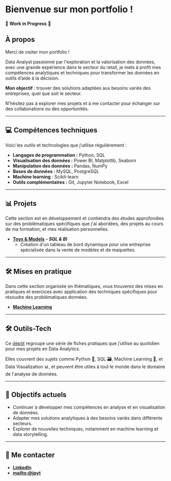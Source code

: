 # Bienvenue sur mon portfolio !

🚧 **Work in Progress** 🚧

## À propos  
Merci de visiter mon portfolio !

Data Analyst passionné par l'exploration et la valorisation des données, avec une grande expérience dans le secteur du retail, je mets à profit mes compétences analytiques et techniques pour transformer les données en outils d’aide à la décision. 

**Mon objectif** : trouver des solutions adaptées aux besoins variés des entreprises, quel que soit le secteur.

N’hésitez pas à explorer mes projets et à me contacter pour échanger sur des collaborations ou des opportunités.

---

## 💻 Compétences techniques  
Voici les outils et technologies que j’utilise régulièrement :  
- **Langages de programmation :** Python, SQL  
- **Visualisation des données :** Power BI, Matplotlib, Seaborn  
- **Manipulation des données :** Pandas, NumPy  
- **Bases de données :** MySQL, PostgreSQL
- **Machine learning** : Scikit-learn
- **Outils complémentaires :** Git, Jupyter Notebook, Excel  

---

## 📊 Projets  
Cette section est en développement et contiendra des études approfondies sur des problématiques spécifiques que j'ai abordées, des projets au cours de ma formation, et mes réalisation personnelles.

- **[Toys & Models](./donnees/projet/toys_and_models/README.md)** ***- SQL & BI***
  - Création d'un tableau de bord dynamique pour une entreprise spécialisée dans la vente de modèles et de maquettes.

---

## 🛠 Mises en pratique  
Dans cette section organisée en thématiques, vous trouverez des mises en pratiques et exercices avec application des techniques spécifiques pour résoudre des problématiques données.

- [**Machine Learning**](./donnees/mise_en_pratique/machine_learning/machine_learning.md)

---

## **🛠️ Outils-Tech**
Ce [dépôt](https://github.com/jpvt-data/Outils-Tech/blob/main/README.md) regroupe une série de fiches pratiques que j’utilise au quotidien pour mes projets en Data Analytics.

Elles couvrent des sujets comme Python 🐍, SQL 🗃️, Machine Learning 🤖, et Data Visualization 📊, et peuvent être utiles à tout le monde dans le domaine de l'analyse de données.

---

## 🎯 Objectifs actuels  
- Continuer à développer mes compétences en analyse et en visualisation de données.  
- Adapter mes solutions analytiques à des besoins variés dans différents secteurs.  
- Explorer de nouvelles techniques, notamment en machine learning et data storytelling.  

---

## 🚀 Me contacter  
- **[LinkedIn](https://www.linkedin.com/in/jpvt33)** 
- **[mailto:@jpvt](mailto:jpvt@outlook.fr)**


